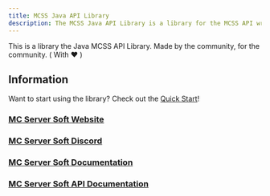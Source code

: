 ```yaml
---
title: MCSS Java API Library
description: The MCSS Java API Library is a library for the MCSS API written in Java.
---
```

This is a library the Java MCSS API Library. Made by the community, for the community. ( With ❤️ )

## Information

Want to start using the library? Check out the [Quick Start](/mcss-java/introduction/quickstart)!

### [MC Server Soft Website](https://www.mcserversoft.com)

### [MC Server Soft Discord](https://discord.com/invite/DEn89PB)

### [MC Server Soft Documentation](https://docs.mcserversoft.com)

### [MC Server Soft API Documentation](https://apidocs.mcserversoft.com)